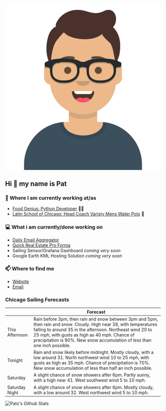 [![Social banner for p-j-falconer](https://raw.githubusercontent.com/P-J-FALCONER/P-J-FALCONER/master/assets/avataaars.svg)](https://patfalconer.com/)
## Hi :wave: my name is Pat

### 💼 Where I am currently working at/as
- [Food Genius: Python Developer](https://getfoodgenius.com/) 🍔🐍
- [Latin School of Chicago: Head Coach Varisty Mens Water Polo](https://www.latinschool.org/) 🤽


### 💻 What i am currently/done working on
 - [Daily Email Aggregator](https://github.com/P-J-FALCONER/dott_daily_mail)
 - [Quick Real Estate Pro Forma](https://github.com/P-J-FALCONER/henry)
 - Sailing Sensor/Grafana Dashboard *coming very soon*
 - Google Earth KML Hosting Solution *coming very soon*

### 📫 Where to find me
 - [Website](https://patfalconer.com/)
 - [Email](mailto:patrick.j.falconer@gmail.com)


### Chicago Sailing Forecasts
|   | Forecast  |
|---|---|
| This Afternoon | Rain before 3pm, then rain and snow between 3pm and 5pm, then rain and snow. Cloudy. High near 38, with temperatures falling to around 35 in the afternoon. Northeast wind 20 to 25 mph, with gusts as high as 40 mph. Chance of precipitation is 90%. New snow accumulation of less than one inch possible. |
| Tonight | Rain and snow likely before midnight. Mostly cloudy, with a low around 31. North northwest wind 10 to 25 mph, with gusts as high as 35 mph. Chance of precipitation is 70%. New snow accumulation of less than half an inch possible. |
| Saturday | A slight chance of snow showers after 6pm. Partly sunny, with a high near 41. West southwest wind 5 to 10 mph. |
| Saturday Night | A slight chance of snow showers after 6pm. Mostly cloudy, with a low around 32. West northwest wind 5 to 10 mph. |

![Pats's Github Stats](https://github-readme-stats.vercel.app/api?username=p-j-falconer&show_icons=true&theme=radical)

